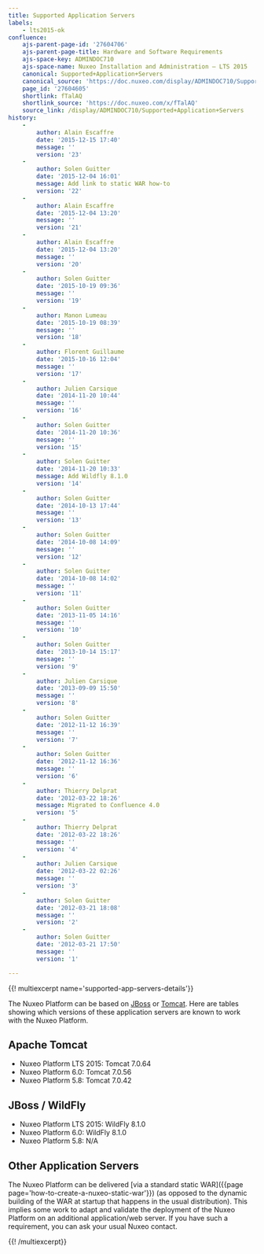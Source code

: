 ```yaml
---
title: Supported Application Servers
labels:
    - lts2015-ok
confluence:
    ajs-parent-page-id: '27604706'
    ajs-parent-page-title: Hardware and Software Requirements
    ajs-space-key: ADMINDOC710
    ajs-space-name: Nuxeo Installation and Administration — LTS 2015
    canonical: Supported+Application+Servers
    canonical_source: 'https://doc.nuxeo.com/display/ADMINDOC710/Supported+Application+Servers'
    page_id: '27604605'
    shortlink: fTalAQ
    shortlink_source: 'https://doc.nuxeo.com/x/fTalAQ'
    source_link: /display/ADMINDOC710/Supported+Application+Servers
history:
    - 
        author: Alain Escaffre
        date: '2015-12-15 17:40'
        message: ''
        version: '23'
    - 
        author: Solen Guitter
        date: '2015-12-04 16:01'
        message: Add link to static WAR how-to
        version: '22'
    - 
        author: Alain Escaffre
        date: '2015-12-04 13:20'
        message: ''
        version: '21'
    - 
        author: Alain Escaffre
        date: '2015-12-04 13:20'
        message: ''
        version: '20'
    - 
        author: Solen Guitter
        date: '2015-10-19 09:36'
        message: ''
        version: '19'
    - 
        author: Manon Lumeau
        date: '2015-10-19 08:39'
        message: ''
        version: '18'
    - 
        author: Florent Guillaume
        date: '2015-10-16 12:04'
        message: ''
        version: '17'
    - 
        author: Julien Carsique
        date: '2014-11-20 10:44'
        message: ''
        version: '16'
    - 
        author: Solen Guitter
        date: '2014-11-20 10:36'
        message: ''
        version: '15'
    - 
        author: Solen Guitter
        date: '2014-11-20 10:33'
        message: Add Wildfly 8.1.0
        version: '14'
    - 
        author: Solen Guitter
        date: '2014-10-13 17:44'
        message: ''
        version: '13'
    - 
        author: Solen Guitter
        date: '2014-10-08 14:09'
        message: ''
        version: '12'
    - 
        author: Solen Guitter
        date: '2014-10-08 14:02'
        message: ''
        version: '11'
    - 
        author: Solen Guitter
        date: '2013-11-05 14:16'
        message: ''
        version: '10'
    - 
        author: Solen Guitter
        date: '2013-10-14 15:17'
        message: ''
        version: '9'
    - 
        author: Julien Carsique
        date: '2013-09-09 15:50'
        message: ''
        version: '8'
    - 
        author: Solen Guitter
        date: '2012-11-12 16:39'
        message: ''
        version: '7'
    - 
        author: Solen Guitter
        date: '2012-11-12 16:36'
        message: ''
        version: '6'
    - 
        author: Thierry Delprat
        date: '2012-03-22 18:26'
        message: Migrated to Confluence 4.0
        version: '5'
    - 
        author: Thierry Delprat
        date: '2012-03-22 18:26'
        message: ''
        version: '4'
    - 
        author: Julien Carsique
        date: '2012-03-22 02:26'
        message: ''
        version: '3'
    - 
        author: Solen Guitter
        date: '2012-03-21 18:08'
        message: ''
        version: '2'
    - 
        author: Solen Guitter
        date: '2012-03-21 17:50'
        message: ''
        version: '1'

---
```

{{! multiexcerpt name='supported-app-servers-details'}}

The Nuxeo Platform can be based on [JBoss](http://www.jboss.org/jbossas/) or [Tomcat](http://tomcat.apache.org/). Here are tables showing which versions of these application servers are known to work with the Nuxeo Platform.

## Apache Tomcat

*   Nuxeo Platform LTS 2015: Tomcat 7.0.64
*   Nuxeo Platform 6.0: Tomcat 7.0.56
*   Nuxeo Platform 5.8: Tomcat 7.0.42

## JBoss / WildFly

*   Nuxeo Platform LTS 2015: WildFly 8.1.0
*   Nuxeo Platform 6.0: WildFly 8.1.0
*   Nuxeo Platform 5.8: N/A

## Other Application Servers

The Nuxeo Platform can be delivered [via a standard static WAR]({{page page='how-to-create-a-nuxeo-static-war'}}) (as opposed to the dynamic building of the WAR at startup that happens in the usual distribution). This implies some work to adapt and validate the deployment of the Nuxeo Platform on an additional application/web server. If you have such a requirement, you can ask your usual Nuxeo contact.

{{! /multiexcerpt}}